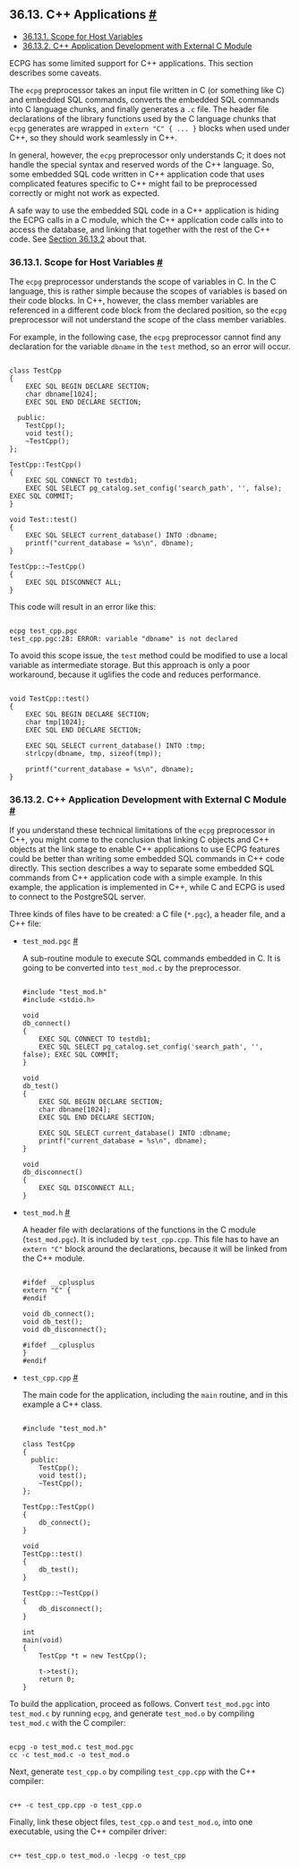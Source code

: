 ## 36.13. C++ Applications [#](#ECPG-CPP)

  * [36.13.1. Scope for Host Variables](ecpg-cpp#ECPG-CPP-SCOPE)
  * [36.13.2. C++ Application Development with External C Module](ecpg-cpp#ECPG-CPP-AND-C)

ECPG has some limited support for C++ applications. This section describes some caveats.

The `ecpg` preprocessor takes an input file written in C (or something like C) and embedded SQL commands, converts the embedded SQL commands into C language chunks, and finally generates a `.c` file. The header file declarations of the library functions used by the C language chunks that `ecpg` generates are wrapped in `extern "C" { ... }` blocks when used under C++, so they should work seamlessly in C++.

In general, however, the `ecpg` preprocessor only understands C; it does not handle the special syntax and reserved words of the C++ language. So, some embedded SQL code written in C++ application code that uses complicated features specific to C++ might fail to be preprocessed correctly or might not work as expected.

A safe way to use the embedded SQL code in a C++ application is hiding the ECPG calls in a C module, which the C++ application code calls into to access the database, and linking that together with the rest of the C++ code. See [Section 36.13.2](ecpg-cpp#ECPG-CPP-AND-C "36.13.2. C++ Application Development with External C Module") about that.

### 36.13.1. Scope for Host Variables [#](#ECPG-CPP-SCOPE)

The `ecpg` preprocessor understands the scope of variables in C. In the C language, this is rather simple because the scopes of variables is based on their code blocks. In C++, however, the class member variables are referenced in a different code block from the declared position, so the `ecpg` preprocessor will not understand the scope of the class member variables.

For example, in the following case, the `ecpg` preprocessor cannot find any declaration for the variable `dbname` in the `test` method, so an error will occur.

```

class TestCpp
{
    EXEC SQL BEGIN DECLARE SECTION;
    char dbname[1024];
    EXEC SQL END DECLARE SECTION;

  public:
    TestCpp();
    void test();
    ~TestCpp();
};

TestCpp::TestCpp()
{
    EXEC SQL CONNECT TO testdb1;
    EXEC SQL SELECT pg_catalog.set_config('search_path', '', false); EXEC SQL COMMIT;
}

void Test::test()
{
    EXEC SQL SELECT current_database() INTO :dbname;
    printf("current_database = %s\n", dbname);
}

TestCpp::~TestCpp()
{
    EXEC SQL DISCONNECT ALL;
}
```

This code will result in an error like this:

```

ecpg test_cpp.pgc
test_cpp.pgc:28: ERROR: variable "dbname" is not declared
```

To avoid this scope issue, the `test` method could be modified to use a local variable as intermediate storage. But this approach is only a poor workaround, because it uglifies the code and reduces performance.

```

void TestCpp::test()
{
    EXEC SQL BEGIN DECLARE SECTION;
    char tmp[1024];
    EXEC SQL END DECLARE SECTION;

    EXEC SQL SELECT current_database() INTO :tmp;
    strlcpy(dbname, tmp, sizeof(tmp));

    printf("current_database = %s\n", dbname);
}
```

### 36.13.2. C++ Application Development with External C Module [#](#ECPG-CPP-AND-C)

If you understand these technical limitations of the `ecpg` preprocessor in C++, you might come to the conclusion that linking C objects and C++ objects at the link stage to enable C++ applications to use ECPG features could be better than writing some embedded SQL commands in C++ code directly. This section describes a way to separate some embedded SQL commands from C++ application code with a simple example. In this example, the application is implemented in C++, while C and ECPG is used to connect to the PostgreSQL server.

Three kinds of files have to be created: a C file (`*.pgc`), a header file, and a C++ file:

* `test_mod.pgc` [#](#ECPG-CPP-AND-C-TEST-MOD-PGC)

    A sub-routine module to execute SQL commands embedded in C. It is going to be converted into `test_mod.c` by the preprocessor.

    ```

    #include "test_mod.h"
    #include <stdio.h>

    void
    db_connect()
    {
        EXEC SQL CONNECT TO testdb1;
        EXEC SQL SELECT pg_catalog.set_config('search_path', '', false); EXEC SQL COMMIT;
    }

    void
    db_test()
    {
        EXEC SQL BEGIN DECLARE SECTION;
        char dbname[1024];
        EXEC SQL END DECLARE SECTION;

        EXEC SQL SELECT current_database() INTO :dbname;
        printf("current_database = %s\n", dbname);
    }

    void
    db_disconnect()
    {
        EXEC SQL DISCONNECT ALL;
    }
    ```

* `test_mod.h` [#](#ECPG-CPP-AND-C-TEST-MOD-H)

    A header file with declarations of the functions in the C module (`test_mod.pgc`). It is included by `test_cpp.cpp`. This file has to have an `extern "C"` block around the declarations, because it will be linked from the C++ module.

    ```

    #ifdef __cplusplus
    extern "C" {
    #endif

    void db_connect();
    void db_test();
    void db_disconnect();

    #ifdef __cplusplus
    }
    #endif
    ```

* `test_cpp.cpp` [#](#ECPG-CPP-AND-C-TEST-CPP-CPP)

    The main code for the application, including the `main` routine, and in this example a C++ class.

    ```

    #include "test_mod.h"

    class TestCpp
    {
      public:
        TestCpp();
        void test();
        ~TestCpp();
    };

    TestCpp::TestCpp()
    {
        db_connect();
    }

    void
    TestCpp::test()
    {
        db_test();
    }

    TestCpp::~TestCpp()
    {
        db_disconnect();
    }

    int
    main(void)
    {
        TestCpp *t = new TestCpp();

        t->test();
        return 0;
    }
    ```

To build the application, proceed as follows. Convert `test_mod.pgc` into `test_mod.c` by running `ecpg`, and generate `test_mod.o` by compiling `test_mod.c` with the C compiler:

```

ecpg -o test_mod.c test_mod.pgc
cc -c test_mod.c -o test_mod.o
```

Next, generate `test_cpp.o` by compiling `test_cpp.cpp` with the C++ compiler:

```

c++ -c test_cpp.cpp -o test_cpp.o
```

Finally, link these object files, `test_cpp.o` and `test_mod.o`, into one executable, using the C++ compiler driver:

```

c++ test_cpp.o test_mod.o -lecpg -o test_cpp
```